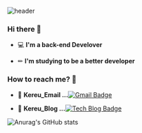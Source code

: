 ![header](https://capsule-render.vercel.app/api?type=wave&color=auto&height=300&section=header&text=ByeongjunLim&fontSize=90)

### Hi there 👋

 - 💻  **I'm a back-end Develover**    

 - ✏  **I'm studying to be a better developer**

### How to reach me? 🤔

- 📮  **Kereu_Email ...**[![Gmail Badge](https://img.shields.io/badge/Gmail-d14836?style=flat-square&logo=Gmail&logoColor=white&link=mailto:dnjwm8612@gmail.com)](mailto:dbhwn8612@gmail.com)

- 📗  **Kereu_Blog ...**[![Tech Blog Badge](http://img.shields.io/badge/-Velog-20c997?style=flat&logo=blogger&logoColor=white&link=https://velog.io/@dnjwm8612)](https://velog.io/@dnjwm8612)

![Anurag's GitHub stats](https://github-readme-stats.vercel.app/api?username=dnjwm8612&show_icons=true&theme=radical)

